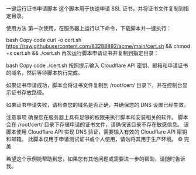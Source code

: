 一键运行证书申请脚本
这个脚本用于快速申请 SSL 证书，并将证书文件复制到指定目录。

使用方法
第一次使用，在服务器上运行以下命令，下载脚本并一键执行：

bash
Copy code
curl -o cert.sh https://raw.githubusercontent.com/83288892/acme/main/cert.sh && chmod +x cert.sh && ./cert.sh
再次运行脚本申请证书并复制到指定目录：

bash
Copy code
./cert.sh
按照提示输入 Cloudflare API 密钥、邮箱和申请证书的域名，然后等待脚本执行完成。

如果证书申请成功，脚本会将证书文件复制到 /root/cert/ 目录下，并在控制台显示证书存放路径。

如果证书申请失败，请检查您的域名是否正确，并确保您的 DNS 设置已经生效。

注意事项
确保您在服务器上具有足够的权限来执行脚本和安装相关的软件。
脚本会在 /root/cert/ 目录下存储申请的证书文件，请确保该目录不存在敏感信息。
该脚本使用 Cloudflare API 实现 DNS 验证，需要输入有效的 Cloudflare API 密钥和邮箱。
此脚本仅用于申请测试证书或个人使用，请勿将其用于生产环境。
© 完美

希望这个示例能帮助到您，如果您有其他问题或需要进一步的帮助，请随时告诉我。

